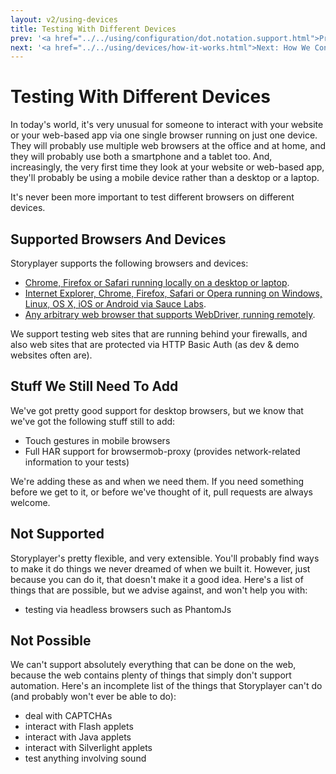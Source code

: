 ```yaml
---
layout: v2/using-devices
title: Testing With Different Devices
prev: '<a href="../../using/configuration/dot.notation.support.html">Prev: dot.notation.support</a>'
next: '<a href="../../using/devices/how-it-works.html">Next: How We Control Web Browsers</a>'
---
```


# Testing With Different Devices

In today's world, it's very unusual for someone to interact with your website or your web-based app via one single browser running on just one device.  They will probably use multiple web browsers at the office and at home, and they will probably use both a smartphone and a tablet too.  And, increasingly, the very first time they look at your website or web-based app, they'll probably be using a mobile device rather than a desktop or a laptop.

It's never been more important to test different browsers on different devices.

## Supported Browsers And Devices

Storyplayer supports the following browsers and devices:

* [Chrome, Firefox or Safari running locally on a desktop or laptop](localbrowser.html).
* [Internet Explorer, Chrome, Firefox, Safari or Opera running on Windows, Linux, OS X, iOS or Android via Sauce Labs](saucelabs.html).
* [Any arbitrary web browser that supports WebDriver, running remotely](remotewebdriver.html).

We support testing web sites that are running behind your firewalls, and also web sites that are protected via HTTP Basic Auth (as dev & demo websites often are).

## Stuff We Still Need To Add

We've got pretty good support for desktop browsers, but we know that we've got the following stuff still to add:

* Touch gestures in mobile browsers
* Full HAR support for browsermob-proxy (provides network-related information to your tests)

We're adding these as and when we need them.  If you need something before we get to it, or before we've thought of it, pull requests are always welcome.

## Not Supported

Storyplayer's pretty flexible, and very extensible.  You'll probably find ways to make it do things we never dreamed of when we built it.  However, just because you can do it, that doesn't make it a good idea.  Here's a list of things that are possible, but we advise against, and won't help you with:

* testing via headless browsers such as PhantomJs

## Not Possible

We can't support absolutely everything that can be done on the web, because the web contains plenty of things that simply don't support automation.  Here's an incomplete list of the things that Storyplayer can't do (and probably won't ever be able to do):

* deal with CAPTCHAs
* interact with Flash applets
* interact with Java applets
* interact with Silverlight applets
* test anything involving sound